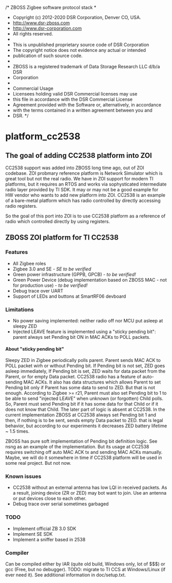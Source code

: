 /* ZBOSS Zigbee software protocol stack
 *
 * Copyright (c) 2012-2020 DSR Corporation, Denver CO, USA.
 * http://www.dsr-zboss.com
 * http://www.dsr-corporation.com
 * All rights reserved.
 *
 * This is unpublished proprietary source code of DSR Corporation
 * The copyright notice does not evidence any actual or intended
 * publication of such source code.
 *
 * ZBOSS is a registered trademark of Data Storage Research LLC d/b/a DSR
 * Corporation
 *
 * Commercial Usage
 * Licensees holding valid DSR Commercial licenses may use
 * this file in accordance with the DSR Commercial License
 * Agreement provided with the Software or, alternatively, in accordance
 * with the terms contained in a written agreement between you and
 * DSR.
 */

# platform_cc2538

## The goal of adding CC2538 platform into ZOI

CC2538 support was added into ZBOSS long time ago, out of ZOI codebase.
ZOI probmary reference platform is Network Simulator which is great tool but not the real radio.
We have in ZOI support for modern TI platforms, but it requires an RTOS and works via sophysticated intermediate radio layer provided by TI SDK.
It may or may not be a good example for HW vendor who wants to add new platform into ZOI.
CC2538 is an example of a bare-metal platform which has radio controlled by directly accessing radio registers.

So the goal of this port into ZOI is to use CC2538 platform as a reference of radio which controlled directly by using registers.


## ZBOSS ZOI platform for TI CC2538

### Features

- All Zigbee roles
- Zigbee 3.0 and SE - _SE to be verified_
- Green power infrastructure (GPPB, GPCB) - _to be verified!_
- Green Power Device (debug implementation based on ZBOSS MAC - not for production use) - _to be verified!_
- Debug trace over UART
- Support of LEDs and buttons at SmartRF06 devboard

### Limitations

- No power saving implemented: neither radio off nor MCU put asleep at sleepy ZED
- Injected LEAVE feature is implemented using a "sticky pending bit": parent always set Pending bit ON in MAC ACKs to POLL packets.

#### About "sticky pending bit"

Sleepy ZED in Zigbee periodically polls parent. Parent sends MAC ACK to POLL packet wirh or without Pending bit.
If Pending bit is not set, ZED goes asleep immediately,
If Pending bit is set, ZED waits for data packet from the Parent, or for empty Data packet.
CC2538 radio has a feature of auto-sending MAC ACKs. It also has data structures which allows Parent to set Pending bit
only if Parent has some data to send to ZED.
But that is not enough.
According to Zigbee >= r21, Parent must also set Pending bit to 1 to be able to send "injected LEAVE" when unknown (or forgotten)
Child polls.
So, Parent must send Pending bit if it has some data for that Child or if it does not know that Child.
The later part of logic is absent at CC2538.
In the current implementation ZBOSS at CC2538 always set Pending bit 1 and then, if nothing is to be sent, sends empty Data packet to ZED.
that is legal behavior, but according to our experiments it decreases ZED battery lifetime ~ 1.5 times.

ZBOSS has pure soft implementation of Pending bit definition logic. See nsng as an example of the implementation.
But its usage at CC2538 requires switching off auto MAC ACK tx and sending MAC ACKs manually.
Maybe, we will do it somewhere in time if CC2538 platform will be used in some real project. But not now.


### Known issues

- CC2538 without an external antenna has low LQI in received packets. As a result, joining device (ZR or ZED) may bot want
to join. Use an antenna or put devices close to each other.
- Debug trace over serial sometimes garbaged

### TODO

- Implement official ZB 3.0 SDK
- Implement SE SDK
- Implement a sniffer based in 2538

### Compiler

Can be compiled either by IAR (quite old build, Windows only, lot of $$$) or gcc (Free, but no debugger).
TODO: migrate to TI CCS at Windows/Linux (if ever need it).
See additional information in doc/setup.txt.
